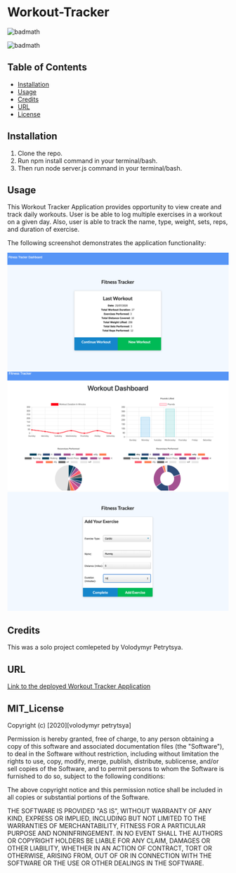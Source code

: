 # Workout-Tracker


![badmath](https://img.shields.io/badge/WORKOUT-tracker-blue)

![badmath](https://img.shields.io/badge/license-MIT-brightgreen)

## Table of Contents

- [Installation](#installation)
- [Usage](#usage)
- [Credits](#credits)
- [URL](#url)
- [License](#mit_license)

## Installation

1. Clone the repo.
2. Run npm install command in your terminal/bash.
3. Then run node server.js command in your terminal/bash.

## Usage

This Workout Tracker Application provides opportunity to view create and track daily workouts. User is be able to log multiple exercises in a workout on a given day. Also, user is able to track the name, type, weight, sets, reps, and duration of exercise.

The following screenshot demonstrates the application functionality:

![HomePage demo](./assets/img/homepage.png)
![StatsPage demo](./assets/img/stats.png)
![ExercisesPage demo](./assets/img/exercise.png)
## Credits
This was a solo project comlepeted by Volodymyr Petrytsya.

## URL

[Link to the deployed Workout Tracker Application](https://cryptic-shore-89598.herokuapp.com/)

## MIT_License

Copyright (c) [2020][volodymyr petrytsya]

Permission is hereby granted, free of charge, to any person obtaining a copy
of this software and associated documentation files (the "Software"), to deal
in the Software without restriction, including without limitation the rights
to use, copy, modify, merge, publish, distribute, sublicense, and/or sell
copies of the Software, and to permit persons to whom the Software is
furnished to do so, subject to the following conditions:

The above copyright notice and this permission notice shall be included in all
copies or substantial portions of the Software.

THE SOFTWARE IS PROVIDED "AS IS", WITHOUT WARRANTY OF ANY KIND, EXPRESS OR
IMPLIED, INCLUDING BUT NOT LIMITED TO THE WARRANTIES OF MERCHANTABILITY,
FITNESS FOR A PARTICULAR PURPOSE AND NONINFRINGEMENT. IN NO EVENT SHALL THE
AUTHORS OR COPYRIGHT HOLDERS BE LIABLE FOR ANY CLAIM, DAMAGES OR OTHER
LIABILITY, WHETHER IN AN ACTION OF CONTRACT, TORT OR OTHERWISE, ARISING FROM,
OUT OF OR IN CONNECTION WITH THE SOFTWARE OR THE USE OR OTHER DEALINGS IN THE
SOFTWARE.

 <!-- ## Contributing

If you would like to contribute to this project, please follow the [Contributor Covenant](https://www.contributor-covenant.org/) guidelines.  -->
